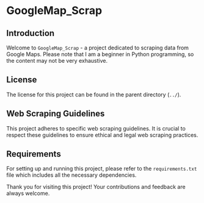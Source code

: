 # GoogleMap_Scrap

## Introduction

Welcome to `GoogleMap_Scrap` - a project dedicated to scraping data from Google Maps. Please note that I am a beginner in Python programming, so the content may not be very exhaustive.

## License

The license for this project can be found in the parent directory (`../`).

## Web Scraping Guidelines

This project adheres to specific web scraping guidelines. It is crucial to respect these guidelines to ensure ethical and legal web scraping practices.

## Requirements

For setting up and running this project, please refer to the `requirements.txt` file which includes all the necessary dependencies.

Thank you for visiting this project! Your contributions and feedback are always welcome.
